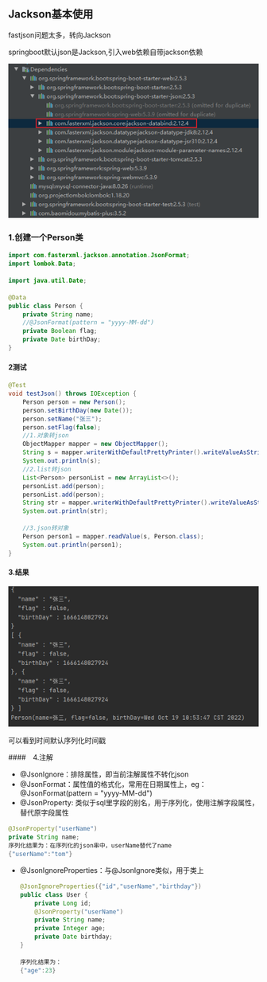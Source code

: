 ## Jackson基本使用

fastjson问题太多，转向Jackson

springboot默认json是Jackson,引入web依赖自带jackson依赖

![image-20221019103341607](image-20221019103341607.png)

### 1.创建一个Person类

```java
import com.fasterxml.jackson.annotation.JsonFormat;
import lombok.Data;

import java.util.Date;

@Data
public class Person {
    private String name;
    //@JsonFormat(pattern = "yyyy-MM-dd")
    private Boolean flag;
    private Date birthDay;
}
```

#### 2测试

```java
@Test
void testJson() throws IOException {
    Person person = new Person();
    person.setBirthDay(new Date());
    person.setName("张三");
    person.setFlag(false);
    //1.对象转json
    ObjectMapper mapper = new ObjectMapper();
    String s = mapper.writerWithDefaultPrettyPrinter().writeValueAsString(person);
    System.out.println(s);
    //2.list转json
    List<Person> personList = new ArrayList<>();
    personList.add(person);
    personList.add(person);
    String str = mapper.writerWithDefaultPrettyPrinter().writeValueAsString(personList);
    System.out.println(str);

    //3.json转对象
    Person person1 = mapper.readValue(s, Person.class);
    System.out.println(person1);
}
```

#### 3.结果

![image-20221019110546112](image-20221019110546112.png)

可以看到时间默认序列化时间戳

####　4.注解

- @JsonIgnore：排除属性，即当前注解属性不转化json
- @JsonFormat：属性值的格式化，常用在日期属性上，eg：@JsonFormat(pattern = "yyyy-MM-dd")
- @JsonProperty:  类似于sql里字段的别名，用于序列化，使用注解字段属性，替代原字段属性

```java
@JsonProperty("userName")
private String name;
序列化结果为：在序列化的json串中，userName替代了name
{"userName":"tom"}
```

- @JsonIgnoreProperties：与@JsonIgnore类似，用于类上

  ```java
  @JsonIgnoreProperties({"id","userName","birthday"})
  public class User {
      private Long id;
      @JsonProperty("userName")
      private String name;
      private Integer age;
      private Date birthday;
  }
  
  序列化结果为：
  {"age":23}
  ```

  

